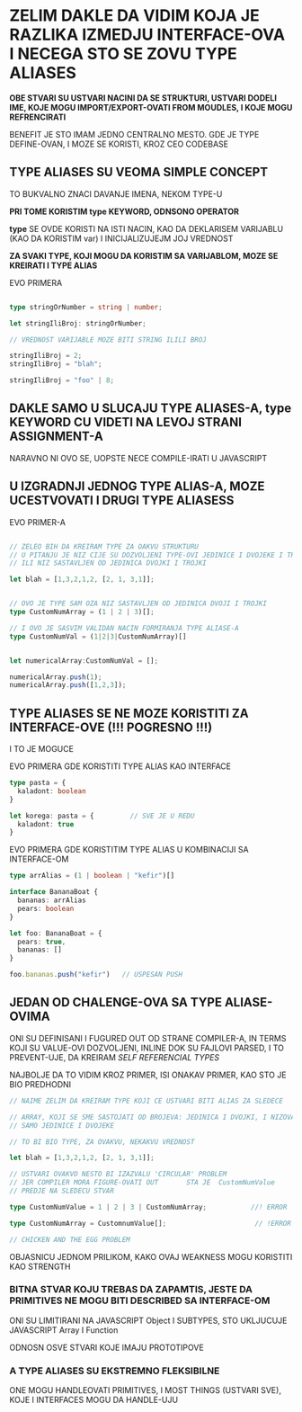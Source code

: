 # ZELIM DAKLE DA VIDIM KOJA JE RAZLIKA IZMEDJU INTERFACE-OVA I NECEGA STO SE ZOVU TYPE ALIASES

**OBE STVARI SU USTVARI NACINI DA SE STRUKTURI, USTVARI DODELI IME, KOJE MOGU IMPORT/EXPORT-OVATI FROM MOUDLES, I KOJE MOGU REFRENCIRATI**

BENEFIT JE STO IMAM JEDNO CENTRALNO MESTO. GDE JE TYPE DEFINE-OVAN, I MOZE SE KORISTI, KROZ CEO CODEBASE

## TYPE ALIASES SU VEOMA SIMPLE CONCEPT

TO BUKVALNO ZNACI DAVANJE IMENA, NEKOM TYPE-U

**PRI TOME KORISTIM type KEYWORD, ODNSONO OPERATOR**

**type** SE OVDE KORISTI NA ISTI NACIN, KAO DA DEKLARISEM VARIJABLU (KAO DA KORISTIM var) I INICIJALIZUJEJM JOJ VREDNOST

**ZA SVAKI TYPE, KOJI MOGU DA KORISTIM SA VARIJABLOM, MOZE SE KREIRATI I TYPE ALIAS**

EVO PRIMERA

```typescript

type stringOrNumber = string | number;

let stringIliBroj: stringOrNumber;

// VREDNOST VARIJABLE MOZE BITI STRING ILILI BROJ

stringIliBroj = 2;
stringIliBroj = "blah";

stringIliBroj = "foo" | 8;

```

## DAKLE SAMO U SLUCAJU TYPE ALIASES-A, type KEYWORD CU VIDETI NA LEVOJ STRANI ASSIGNMENT-A

NARAVNO NI OVO SE, UOPSTE NECE COMPILE-IRATI U JAVASCRIPT

## U IZGRADNJI JEDNOG TYPE ALIAS-A, MOZE UCESTVOVATI I DRUGI TYPE ALIASESS

EVO PRIMER-A

```typescript

// ZELEO BIH DA KREIRAM TYPE ZA OAKVU STRUKTURU
// U PITANJU JE NIZ CIJE SU DOZVOLJENI TYPE-OVI JEDINICE I DVOJEKE I TROJKE
// ILI NIZ SASTAVLJEN OD JEDINICA DVOJKI I TROJKI

let blah = [1,3,2,1,2, [2, 1, 3,1]];


// OVO JE TYPE SAM OZA NIZ SASTAVLJEN OD JEDINICA DVOJI I TROJKI
type CustomNumArray = (1 | 2 | 3)[];

// I OVO JE SASVIM VALIDAN NACIN FORMIRANJA TYPE ALIASE-A
type CustomNumVal = (1|2|3|CustomNumArray)[]


let numericalArray:CustomNumVal = [];

numericalArray.push(1);
numericalArray.push([1,2,3]);
```

## TYPE ALIASES SE NE MOZE KORISTITI ZA INTERFACE-OVE (!!! POGRESNO !!!)

I TO JE MOGUCE

EVO PRIMERA GDE KORISTITI TYPE ALIAS KAO INTERFACE

```typescript
type pasta = {
  kaladont: boolean
}

let korega: pasta = {         // SVE JE U REDU
  kaladont: true
}
```

EVO PRIMERA GDE KORISTITIM TYPE ALIAS U KOMBINACIJI SA INTERFACE-OM

```typescript
type arrAlias = (1 | boolean | "kefir")[]

interface BananaBoat {
  bananas: arrAlias
  pears: boolean
}

let foo: BananaBoat = {
  pears: true,
  bananas: []
}

foo.bananas.push("kefir")   // USPESAN PUSH
```

## JEDAN OD CHALENGE-OVA SA TYPE ALIASE-OVIMA

ONI SU DEFINISANI I FUGURED OUT OD STRANE COMPILER-A, IN TERMS KOJI SU VALUE-OVI DOZVOLJENI, INLINE DOK SU FAJLOVI PARSED, I TO PREVENT-UJE, DA KREIRAM *SELF REFERENCIAL TYPES*

NAJBOLJE DA TO VIDIM KROZ PRIMER, ISI ONAKAV PRIMER, KAO STO JE BIO PREDHODNI

```typescript
// NAIME ZELIM DA KREIRAM TYPE KOJI CE USTVARI BITI ALIAS ZA SLEDECE

// ARRAY, KOJI SE SME SASTOJATI OD BROJEVA: JEDINICA I DVOJKI, I NIZOVA, U KOJIMA SU BROJEVI,
// SAMO JEDINICE I DVOJEKE

// TO BI BIO TYPE, ZA OVAKVU, NEKAKVU VREDNOST

let blah = [1,3,2,1,2, [2, 1, 3,1]];

// USTVARI OVAKVO NESTO BI IZAZVALU 'CIRCULAR' PROBLEM
// JER COMPILER MORA FIGURE-OVATI OUT       STA JE  CustomNumValue      U POTPUNOSTI PRE NEGO
// PREDJE NA SLEDECU STVAR

type CustomNumValue = 1 | 2 | 3 | CustomNumArray;           //! ERROR

type CustomNumArray = CustomnumValue[];                      // !ERROR

// CHICKEN AND THE EGG PROBLEM
```

OBJASNICU JEDNOM PRILIKOM, KAKO OVAJ WEAKNESS MOGU KORISTITI KAO STRENGTH

### BITNA STVAR KOJU TREBAS DA ZAPAMTIS, JESTE DA PRIMITIVES NE MOGU BITI DESCRIBED SA INTERFACE-OM

ONI SU LIMITIRANI NA JAVASCRIPT Object I SUBTYPES, STO UKLJUCUJE JAVASCRIPT Array I Function 

ODNOSN OSVE STVARI KOJE IMAJU PROTOTIPOVE

### A TYPE ALIASES SU EKSTREMNO FLEKSIBILNE

ONE MOGU HANDLEOVATI PRIMITIVES, I MOST THINGS (USTVARI SVE), KOJE I INTERFACES MOGU DA HANDLE-UJU
